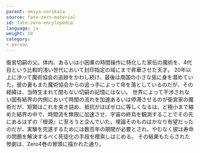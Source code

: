 ```yaml
---
parent: emiya-norikata
source: fate-zero-material
id: fate-zero-encylopedia
language: ja
weight: 10
category:
- person
---
```


衛宮切嗣の父。体内、あるいは小因果の時間操作に特化した家伝の魔術を、4代目という比較的浅い世代において封印指定の域にまで昇華させた天才。
20年以上に渉って魔術協会の追跡をかわし続け、最後は南国の小さな島に身を潜めていた。彼の妻もまた魔術協会からの追っ手によって命を落としているのだが、その経緯は、当時生まれて間もない切嗣の記憶にはない。
世界によって干渉されない固有結界の内側において時間の流れを加速あるいは停滞させるのが衛宮家の魔術だが、矩賢はこれを突き詰め、抵抗がほぼゼロに等しくなるは、ど極小まで縮めた結界の中で、時間流を無限に加速させ、宇宙の終烏を観測することでその先にあるはずの『根源』に至ろうと企んでいた。埋論そのものはかなり有望だったのだが、実験を完遂するためには数百年の期間が必要とされ、やむなく彼は寿命の問題を解決するべく死徒化の手段を模索しはじめる。
その結果もたらされた惨劇は、Zero4巻の冒頭に描かれた通り。
